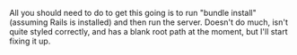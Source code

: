 All you should need to do to get this going is to run "bundle install" (assuming Rails is installed) and then run the server. Doesn't do much, isn't quite styled correctly, and has a blank root path at the moment, but I'll start fixing it up. 